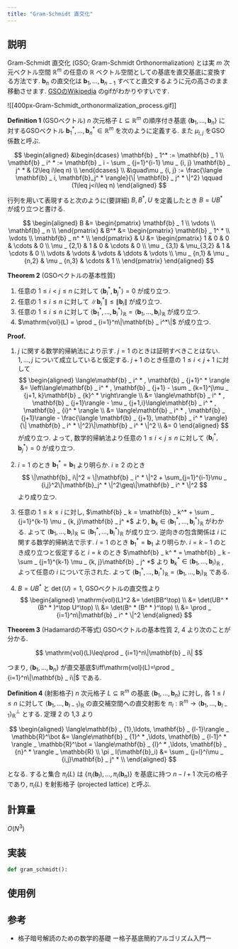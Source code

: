 ```yaml
---
title: "Gram-Schmidt 直交化"
---
```


## 説明

Gram-Schmidt 直交化 (GSO; Gram-Schmidt Orthonormalization) とは実 $m$ 次元ベクトル空間 $\mathbb{R}^m$ の任意の $\mathbb{R}$ ベクトル空間としての基底を直交基底に変換する方法です. $\mathbf{b} _ n$ の直交化は $\mathbf{b} _ {1},\ldots, \mathbf{b} _ {n-1}$ すべてと直交するように元の高さのまま移動させます. [GSOのWikipedia](https://ja.wikipedia.org/wiki/%E3%82%B0%E3%83%A9%E3%83%A0%E3%83%BB%E3%82%B7%E3%83%A5%E3%83%9F%E3%83%83%E3%83%88%E3%81%AE%E6%AD%A3%E8%A6%8F%E7%9B%B4%E4%BA%A4%E5%8C%96%E6%B3%95) のgifがわかりやすいです.

![[400px-Gram-Schmidt_orthonormalization_process.gif]]

**Definition 1** (GSOベクトル)
$n$ 次元格子 $L\subseteq \mathbb{R}^m$ の順序付き基底 $\{\mathbf{b} _ {1},\ldots, \mathbf{b} _ {n}\}$ に対するGSOベクトル $\mathbf{b} _ {1}^* ,\ldots, \mathbf{b} _ {n}^ *\in\mathbb{R}^m$ を次のように定義する. また $\mu _ {i,j}$ をGSO係数と呼ぶ.

$$
\begin{aligned}
&\begin{dcases}
\mathbf{b} _ 1^* := \mathbf{b} _ 1 \\
\mathbf{b} _ i^ * := \mathbf{b} _ i - \sum _ {j=1}^{i-1} \mu _ {i, j} \mathbf{b} _ j^ * & (2\leq i\leq n) \\
\end{dcases} \\
&\quad\mu _ {i, j} := \frac{\langle \mathbf{b} _ i, \mathbf{b}_j^ * \rangle}{\| \mathbf{b} _ j^ * \|^2} \qquad (1\leq j<i\leq n)
\end{aligned}
$$

行列を用いて表現すると次のように(要詳細) $B, B^* , U$ を定義したとき $B = UB^ *$ が成り立つと書ける.

$$
\begin{aligned}
B &=
\begin{pmatrix}
\mathbf{b} _ 1 \\
\vdots \\
\mathbf{b} _ n \\
\end{pmatrix}
& B^* &=
\begin{pmatrix}
\mathbf{b} _ 1^ * \\
\vdots \\
\mathbf{b} _ n^ * \\
\end{pmatrix}
& U &=
\begin{pmatrix}
1 & 0 & 0 & \cdots & 0 \\
\mu _ {2,1} & 1 & 0 & \cdots & 0 \\
\mu _ {3,1} & \mu_{3,2} & 1 & \cdots & 0 \\
\vdots & \vdots & \vdots & \ddots & \vdots \\
\mu _ {n,1} & \mu _ {n,2} & \mu _ {n,3} & \cdots & 1 \\
\end{pmatrix}
\end{aligned}
$$

**Theorem 2** (GSOベクトルの基本性質)
1. 任意の $1\leq i<j\leq n$ に対して $\langle\mathbf{b}_ i^* , \mathbf{b} _j^ *\rangle = 0$ が成り立つ.
2. 任意の $1\leq i\leq n$ に対して $\|\mathbf{b}_ i^ * \|\leq\|\mathbf{b} _i\|$ が成り立つ.
3. 任意の $1\leq i\leq n$ に対して $\langle\mathbf{b} _ 1^* ,\ldots,\mathbf{b} _ i^ *\rangle_{\mathbb{R}} = \langle\mathbf{b} _ 1,\ldots,\mathbf{b} _ i\rangle _ {\mathbb{R}}$ が成り立つ.
4. $\mathrm{vol}(L) = \prod _ {i=1}^n\|\mathbf{b} _ i^*\|$ が成り立つ.

**Proof.**
1. $j$ に関する数学的帰納法により示す. $j=1$ のときは証明すべきことはない. $1,\ldots,j$ について成立していると仮定する. $j+1$ のとき任意の $1\leq i<j+1$ に対して
$$
\begin{aligned}
\langle\mathbf{b} _ i^ * , \mathbf{b} _ {j+1}^ * \rangle &= \left\langle\mathbf{b} _ i^ * , \mathbf{b} _ {j+1} - \sum _ {k=1}^j\mu _ {j+1, k}\mathbf{b} _ {k}^ * \right\rangle \\
&= \langle\mathbf{b} _ i^ * , \mathbf{b} _ {j+1}\rangle - \mu _ {j+1,i}\langle\mathbf{b} _ i^ * , \mathbf{b} _ {i}^ * \rangle \\
&= \langle\mathbf{b} _ i^ * , \mathbf{b} _ {j+1}\rangle - \frac{\langle \mathbf{b} _ {j+1}, \mathbf{b} _ i^ * \rangle}{\| \mathbf{b} _ i^ * \|^2}\|\mathbf{b} _ i^ * \|^2 \\
&= 0
\end{aligned}
$$
が成り立つ. よって, 数学的帰納法より任意の $1\leq i<j\leq n$ に対して $\langle\mathbf{b} _ i^ * , \mathbf{b} _ j^ * \rangle = 0$ が成り立つ.

2. $i=1$ のとき $\mathbf{b} _ 1^* = \mathbf{b} _ 1$ より明らか. $i\geq 2$ のとき
$$
\|\mathbf{b}_ i\|^2 = \|\mathbf{b} _ i^ * \|^2 + \sum_{j=1}^{i-1}\mu _ {i,j}^2\|\mathbf{b}_j^ * \|^2\geq\|\mathbf{b} _ i^ * \|^2
$$
より成り立つ.

3. 任意の $1\leq k\leq i$ に対し, $\mathbf{b} _ k = \mathbf{b} _ k^* + \sum _ {j=1}^{k-1} \mu _ {k, j}\mathbf{b} _ j^ *$ より, $\mathbf{b} _ k\in\langle\mathbf{b} _ 1^ * ,\ldots,\mathbf{b} _ i^ * \rangle _ {\mathbb{R}}$ がわかる. よって $\langle\mathbf{b} _ 1,\ldots,\mathbf{b} _ i\rangle _ {\mathbb{R}}\subseteq\langle\mathbf{b} _ 1^ * ,\ldots,\mathbf{b} _ i^ * \rangle _ {\mathbb{R}}$ が成り立つ. 逆向きの包含関係は $i$ に関する数学的帰納法で示す. $i = 1$ のとき $\mathbf{b} _ 1^ * = \mathbf{b} _ 1$ より明らか. $i=k-1$ のとき成り立つと仮定すると $i=k$ のとき $\mathbf{b} _ k^ * = \mathbf{b} _ k - \sum _ {j=1}^{k-1} \mu _ {k, j}\mathbf{b} _ j^ *$ より $\mathbf{b} _ k^ * \in\langle\mathbf{b} _ 1,\ldots,\mathbf{b} _ i\rangle _ {\mathbb{R}}$ , よって任意の $i$ について示された. よって $\langle\mathbf{b} _ 1^ * ,\ldots,\mathbf{b} _ i^ * \rangle _ {\mathbb{R}}=\langle\mathbf{b} _ 1,\ldots,\mathbf{b} _ i\rangle _ {\mathbb{R}}$ である.

4. $B=UB^*$ と $\det(U) = 1$, GSOベクトルの直交性より
$$
\begin{aligned}
\mathrm{vol}(L)^2 &= \det(BB^\top) \\
&= \det(UB^ * (B^ * )^\top U^\top) \\
&= \det(B^ * (B^ * )^\top) \\
&= \prod _ {i=1}^n\|\mathbf{b} _ i^ * \|^2
\end{aligned}
$$

**Theorem 3** (Hadamardの不等式)
GSOベクトルの基本性質 2, 4 より次のことが分かる.

$$
\mathrm{vol}(L)\leq\prod _ {i=1}^n\|\mathbf{b} _ i\|
$$

つまり, $\{\mathbf{b} _ {1},\ldots, \mathbf{b} _ {n}\}$ が直交基底$\iff\mathrm{vol}(L)=\prod _ {i=1}^n\|\mathbf{b} _ i\|$ である.

**Definition 4** (射影格子)
$n$ 次元格子 $L\subseteq\mathbb{R}^m$ の基底 $\{\mathbf{b} _ {1},\ldots, \mathbf{b} _ {n}\}$ に対し, 各 $1\leq l\leq n$ に対して $\langle\mathbf{b} _ {1},\ldots, \mathbf{b} _ {l-1}\rangle _ \mathbb{R}$ の直交補空間への直交射影を $\pi _ l:\mathbb{R}^m\to\langle\mathbf{b} _ {1},\ldots, \mathbf{b} _ {l-1}\rangle _ \mathbb{R}^\bot$ とする. 定理 2 の 1,3 より

$$
\begin{aligned}
\langle\mathbf{b} _ {1},\ldots, \mathbf{b} _ {l-1}\rangle _ \mathbb{R}^\bot &= \langle\mathbf{b} _ {1}^ * ,\ldots, \mathbf{b} _ {l-1}^ * \rangle _ \mathbb{R}^\bot = \langle\mathbf{b} _ {l}^ * ,\ldots, \mathbf{b} _ {n}^ * \rangle _ \mathbb{R} \\
\pi _ l(\mathbf{b}_i) &= \sum _ {j=l}^i\mu _ {i,j}\mathbf{b} _ j^ * \\
\end{aligned}
$$

となる. すると集合 $\pi _ l(L)$ は $\{\pi _ l(\mathbf{b} _ {l}),\ldots,\pi _ l(\mathbf{b} _ {n})\}$ を基底に持つ $n-l+1$ 次元の格子であり, $\pi _ l(L)$ を射影格子 (projected lattice) と呼ぶ.

## 計算量
$O(N^3)$

## 実装

```python
def gram_schmidt():
```

## 使用例

## 参考
- 格子暗号解読のための数学的基礎 ー格子基底簡約アルゴリズム入門ー
